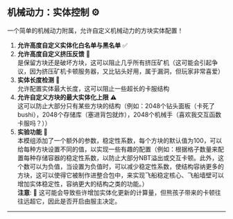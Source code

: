 



## 机械动力：实体控制 ⚙️

一个简单的机械动力附属，允许自定义机械动力的方块实体配置！

1. **允许高度自定义实体化白名单与黑名单** ✅
2. **允许高度自定义挤压反馈** 🔄  
   是保留方块还是破坏方块，这可以阻止几乎所有挤压矿机（这可能会引起争议，因为挤压矿机卡顿服务器，又比钻头好用，属于漏洞，但玩家非常喜爱）
3. **实体长度检测** 📏  
   允许配置实体最大长度，这可以阻止一些超长的卡服结构
4. **允许自定义方块的最大实体化上限** ⚠️  
   这可以防止大部分只有某些方块的结构（例如：2048个钻头面板（卡死了bushi），2048个存储库（塞进背包就炸），2048个机械手（喜欢我交互函数卡服吗？））
5. **实验功能** 🔬  
   本模组添加了一个额外的参数，稳定性系数，每个方块的默认值为100，可以给每种方块设置不同的值，以实现一些有趣的配置（例如：根据格子数量来配置每种存储容器的稳定性系数，以防止大部分NBT溢出或交互卡顿。此外，这个数可以为负值，当设置为负值时，可以减少稳定性系数，使结构容纳更多的方块，这可以使得它被制作进整合包中，来实现飞船稳定核心、飞船墙壁可以增加实体稳定性，容纳更大的结构之类的功能。）  
   **注意**: 🛑 这可能会导致些许增加实体化更新的计算量，但熊孩子带来的卡顿往往远超它，因此是否开启由服主决定。

---



